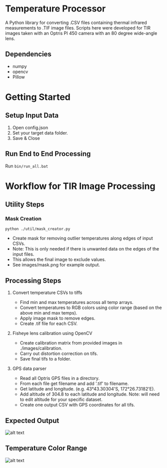 # Temperature Processor
A Python library for converting .CSV files containing thermal infrared measurements to .TIF image files. Scripts here were developed for TIR images taken with an Optris PI 450 camera with an 80 degree wide-angle lens. 

## Dependencies
* numpy
* opencv
* Pillow

# Getting Started
## Setup Input Data  
1. Open config.json    
2. Set your target data folder.   
3. Save & Close    

## Run End to End Processing    
Run ```bin/run_all.bat```    

# Workflow for TIR Image Processing

## Utility Steps
### Mask Creation
```python ./util/mask_creator.py```    
   * Create mask for removing outlier temperatures along edges of input CSVs.    
   * Note: This is only needed if there is unwanted data on the edges of the input files.    
   * This allows the final image to exclude values.    
   * See images/mask.png for example output.    

## Processing Steps
1. Convert temperature CSVs to tiffs    
   * Find min and max temperatures across all temp arrays.  
   * Convert temperatures to RGB colors using color range (based on the above min and max temps).
   * Apply image mask to remove edges.  
   * Create .tif file for each CSV.  
   
2. Fisheye lens calibration using OpenCV
   * Create calibration matrix from provided images in ./images/calibration.
   * Carry out distortion correction on tifs.  
   * Save final tifs to a folder.  
   
3. GPS data parser  
   * Read all Optris GPS files in a directory.  
   * From each file get filename and add '.tif' to filename.  
   * Get latitude and longitude. (e.g. 43°43.30304'S, 172°26.73182'E).  
   * Add altitude of 304.8 to each latitude and longitude. Note: will need to edit altitude for your specific dataset.  
   * Create one output CSV with GPS coordinates for all tifs.   

## Expected Output
![alt text](https://github.com/thecalooch/temperature_parser/blob/master/images/Final_Output_Example.png)

## Temperature Color Range
![alt text](https://github.com/thecalooch/temperature_parser/blob/master/images/legend.png)



